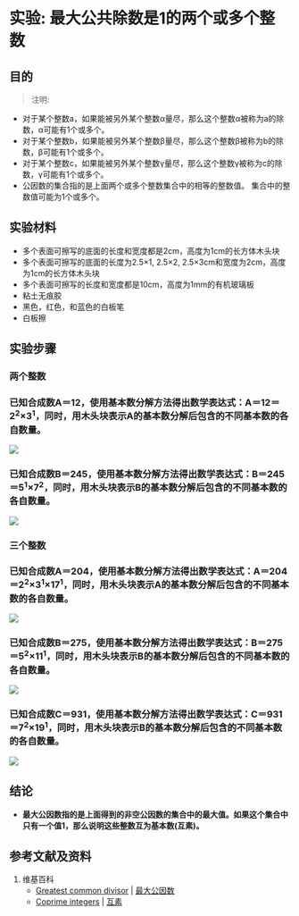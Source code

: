# 实验: 最大公共除数是1的两个或多个整数

## 目的

> 注明:
>  
- 对于某个整数a，如果能被另外某个整数α量尽，那么这个整数α被称为a的除数，α可能有1个或多个。
- 对于某个整数b，如果能被另外某个整数β量尽，那么这个整数β被称为b的除数，β可能有1个或多个。
- 对于某个整数c，如果能被另外某个整数γ量尽，那么这个整数γ被称为c的除数，γ可能有1个或多个。
- 公因数的集合指的是上面两个或多个整数集合中的相等的整数值。 集合中的整数值可能为1个或多个。

## 实验材料

- 多个表面可擦写的底面的长度和宽度都是2cm，高度为1cm的长方体木头块
- 多个表面可擦写的底面的长度为2.5×1, 2.5×2, 2.5×3cm和宽度为2cm，高度为1cm的长方体木头块
- 多个表面可擦写的长度和宽度都是10cm，高度为1mm的有机玻璃板
- 粘土无痕胶
- 黑色，红色，和蓝色的白板笔
- 白板擦

## 实验步骤

### 两个整数 

### 已知合成数A＝12，使用基本数分解方法得出数学表达式：A＝12＝2<sup>2</sup>×3<sup>1</sup>，同时，用木头块表示A的基本数分解后包含的不同基本数的各自数量。

![](/images/数论/基本数和合成数/最大公共除数是1的两个或多个整数/1a1.jpg)

### 已知合成数B＝245，使用基本数分解方法得出数学表达式：B＝245＝5<sup>1</sup>×7<sup>2</sup>，同时，用木头块表示B的基本数分解后包含的不同基本数的各自数量。

![](/images/数论/基本数和合成数/最大公共除数是1的两个或多个整数/1a2.jpg)

### 三个整数

### 已知合成数A＝204，使用基本数分解方法得出数学表达式：A＝204＝2<sup>2</sup>×3<sup>1</sup>×17<sup>1</sup>，同时，用木头块表示A的基本数分解后包含的不同基本数的各自数量。

![](/images/数论/基本数和合成数/最大公共除数是1的两个或多个整数/2a1.jpg)

### 已知合成数B＝275，使用基本数分解方法得出数学表达式：B＝275＝5<sup>2</sup>×11<sup>1</sup>，同时，用木头块表示B的基本数分解后包含的不同基本数的各自数量。

![](/images/数论/基本数和合成数/最大公共除数是1的两个或多个整数/2a2.jpg)

### 已知合成数C＝931，使用基本数分解方法得出数学表达式：C＝931＝7<sup>2</sup>×19<sup>1</sup>，同时，用木头块表示B的基本数分解后包含的不同基本数的各自数量。

![](/images/数论/基本数和合成数/最大公共除数是1的两个或多个整数/2a3.jpg)

## 结论

- **最大公因数指的是上面得到的非空公因数的集合中的最大值。如果这个集合中只有一个值1，那么说明这些整数互为基本数(互素)。**

## 参考文献及资料

1. 维基百科
	- [Greatest common divisor](https://en.wikipedia.org/wiki/Greatest_common_divisor) | [最大公因数](https://zh.wikipedia.org/wiki/最大公因数) 
	- [Coprime integers](https://en.wikipedia.org/wiki/Coprime_integers) | [互素](https://zh.wikipedia.org/wiki/互素) 




